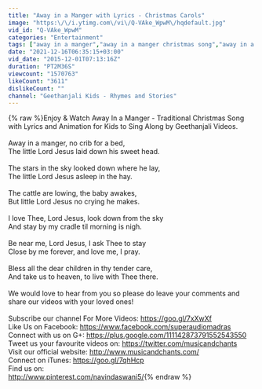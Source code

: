 ```yaml
---
title: "Away in a Manger with Lyrics - Christmas Carols"
image: "https:\/\/i.ytimg.com\/vi\/Q-VAke_WpwM\/hqdefault.jpg"
vid_id: "Q-VAke_WpwM"
categories: "Entertainment"
tags: ["away in a manger","away in a manger christmas song","away in a manger song"]
date: "2021-12-16T06:35:15+03:00"
vid_date: "2015-12-01T07:13:16Z"
duration: "PT2M36S"
viewcount: "1570763"
likeCount: "3611"
dislikeCount: ""
channel: "Geethanjali Kids - Rhymes and Stories"
---
```

{% raw %}Enjoy &amp; Watch Away In a Manger - Traditional Christmas Song with Lyrics and Animation for Kids to Sing Along by Geethanjali Videos.<br /><br />Away in a manger, no crib for a bed,<br />The little Lord Jesus laid down his sweet head.<br /><br />The stars in the sky looked down where he lay,<br />The little Lord Jesus asleep in the hay.<br /><br />The cattle are lowing, the baby awakes,<br />But little Lord Jesus no crying he makes.<br /><br />I love Thee, Lord Jesus, look down from the sky<br />And stay by my cradle til morning is nigh.<br /><br />Be near me, Lord Jesus, I ask Thee to stay<br />Close by me forever, and love me, I pray.<br /><br />Bless all the dear children in thy tender care,<br />And take us to heaven, to live with Thee there.<br /><br />We would love to hear from you so please do leave your comments and share our videos with your loved ones!<br /><br />Subscribe our channel For More Videos: <a rel="nofollow" target="blank" href="https://goo.gl/7xXwXf">https://goo.gl/7xXwXf</a> <br />Like Us on Facebook: <a rel="nofollow" target="blank" href="https://www.facebook.com/superaudiomadras">https://www.facebook.com/superaudiomadras</a><br />Connect with us on G+: <a rel="nofollow" target="blank" href="https://plus.google.com/111142873791552543550">https://plus.google.com/111142873791552543550</a><br />Tweet us your favourite videos on: <a rel="nofollow" target="blank" href="https://twitter.com/musicandchants">https://twitter.com/musicandchants</a><br />Visit our official website:  <a rel="nofollow" target="blank" href="http://www.musicandchants.com/">http://www.musicandchants.com/</a><br />Connect on iTunes: <a rel="nofollow" target="blank" href="https://goo.gl/7qhHcp">https://goo.gl/7qhHcp</a><br />Find us on:<br /><a rel="nofollow" target="blank" href="http://www.pinterest.com/navindaswani5/">http://www.pinterest.com/navindaswani5/</a>{% endraw %}
